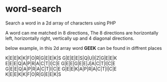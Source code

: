 # word-search
Search a word in a 2d array of characters using PHP

A word can me matched in 8 directions, The 8 directions are horizontally left, horizontally right, vertically up and 4 diagonal directions.

below example, in this 2d array word **GEEK** can be found in diffrent places 

K|E|E|K|K|F|O|R|G|E|E|K|S
G|E|E|E|S|Q|U|I|Z|G|E|E|K
E|E|E|Q|A|P|R|A|C|T|I|C|E
G|E|E|G|E|E|J|A|C|T|I|C|E
G|E|E|Q|A|P|R|A|C|T|I|C|E
G|E|E|K|A|P|R|A|C|T|I|C|E
K|E|E|K|K|F|O|R|G|E|E|K|S

